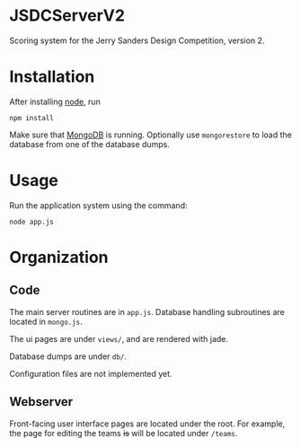 JSDCServerV2
============

Scoring system for the Jerry Sanders Design Competition, version 2.

# Installation #

After installing [node](http://nodejs.org/), run

    npm install

Make sure that [MongoDB](https://www.mongodb.org/) is running.  Optionally use
`mongorestore` to load the database from one of the database dumps.

# Usage #

Run the application system using the command:

    node app.js

# Organization #

## Code ##

The main server routines are in `app.js`.  Database handling subroutines are located in `mongo.js`.

The ui pages are under `views/`, and are rendered with jade.

Database dumps are under `db/`.

Configuration files are not implemented yet.

## Webserver ##

Front-facing user interface pages are located under the root.  For example, the
page for editing the teams ~~is~~ will be located under `/teams`.
